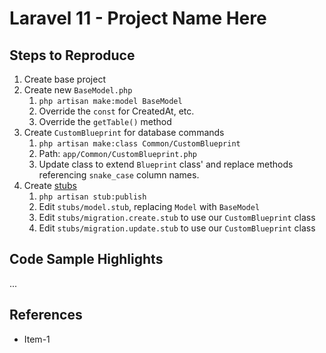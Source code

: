 # Laravel 11 - Project Name Here

## Steps to Reproduce

1. Create base project
2. Create new `BaseModel.php`
   1. `php artisan make:model BaseModel`
   2. Override the `const` for CreatedAt, etc.
   3. Override the `getTable()` method
3. Create `CustomBlueprint` for database commands
   1. `php artisan make:class Common/CustomBlueprint`
   2. Path: `app/Common/CustomBlueprint.php`
   3. Update class to extend `Blueprint` class' and replace methods referencing `snake_case` column names.
4. Create [stubs](https://laravel-news.com/customizing-stubs-in-laravel)
   1. `php artisan stub:publish`
   2. Edit `stubs/model.stub`, replacing `Model` with `BaseModel`
   3. Edit `stubs/migration.create.stub` to use our `CustomBlueprint` class
   4. Edit `stubs/migration.update.stub` to use our `CustomBlueprint` class

## Code Sample Highlights

...

## References

* Item-1
